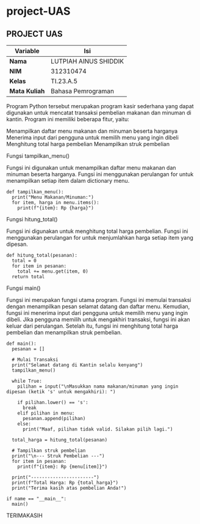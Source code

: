 # project-UAS
## PROJECT UAS
| Variable | Isi |
| -------- | --------------------- |
| **Nama** | LUTPIAH AINUS SHIDDIK |
| **NIM** | 312310474 |
| **Kelas** | TI.23.A.5 |
| **Mata Kuliah** | Bahasa Pemrograman |

Program Python tersebut merupakan program kasir sederhana yang dapat digunakan untuk mencatat transaksi pembelian makanan dan minuman di kantin. Program ini memiliki beberapa fitur, yaitu:

Menampilkan daftar menu makanan dan minuman beserta harganya
Menerima input dari pengguna untuk memilih menu yang ingin dibeli
Menghitung total harga pembelian
Menampilkan struk pembelian

Fungsi tampilkan_menu()

Fungsi ini digunakan untuk menampilkan daftar menu makanan dan minuman beserta harganya. Fungsi ini menggunakan perulangan for untuk menampilkan setiap item dalam dictionary menu.

```phython
def tampilkan_menu():
  print("Menu Makanan/Minuman:")
  for item, harga in menu.items():
    print(f"{item}: Rp {harga}")
```
Fungsi hitung_total()

Fungsi ini digunakan untuk menghitung total harga pembelian. Fungsi ini menggunakan perulangan for untuk menjumlahkan harga setiap item yang dipesan.

```phython
def hitung_total(pesanan):
  total = 0
  for item in pesanan:
    total += menu.get(item, 0)
  return total
```
Fungsi main()

Fungsi ini merupakan fungsi utama program. Fungsi ini memulai transaksi dengan menampilkan pesan selamat datang dan daftar menu. Kemudian, fungsi ini menerima input dari pengguna untuk memilih menu yang ingin dibeli. Jika pengguna memilih untuk mengakhiri transaksi, fungsi ini akan keluar dari perulangan. Setelah itu, fungsi ini menghitung total harga pembelian dan menampilkan struk pembelian.
```phython
def main():
  pesanan = []

  # Mulai Transaksi
  print("Selamat datang di Kantin selalu kenyang")
  tampilkan_menu()

  while True:
    pilihan = input("\nMasukkan nama makanan/minuman yang ingin dipesan (ketik 's' untuk mengakhiri): ")

    if pilihan.lower() == 's':
      break
    elif pilihan in menu:
      pesanan.append(pilihan)
    else:
      print("Maaf, pilihan tidak valid. Silakan pilih lagi.")

  total_harga = hitung_total(pesanan)

  # Tampilkan struk pembelian
  print("\n--- Struk Pembelian ---")
  for item in pesanan:
    print(f"{item}: Rp {menu[item]}")

  print("-----------------------")
  print(f"Total Harga: Rp {total_harga}")
  print("Terima kasih atas pembelian Anda!")

if name == "__main__":
  main()
```
TERIMAKASIH 
